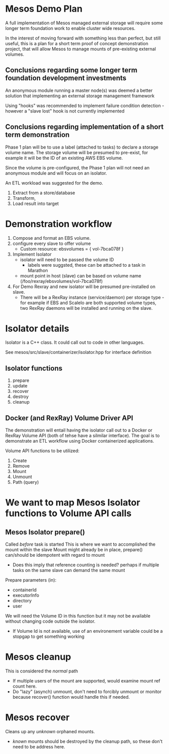 # Mesos Demo Plan

A full implementation of Mesos managed external storage will require some longer term foundation work to enable cluster wide resources.

In the interest of moving forward with something less than perfect, but still useful, this is a plan for a short term proof of concept demonstration project, that will allow Mesos to manage mounts of pre-existing external volumes.

## Conclusions regarding some longer term foundation development investments

An anonymous module running a master node(s) was deemed a better solution that implementing an external storage management framework

Using "hooks" was recommended to implement failure condition detection - however a "slave lost" hook is not currently implemented

## Conclusions regarding implementation of a short term demonstration

Phase 1 plan will be to use a label (attached to tasks) to declare a storage volume name. The storage volume will be presumed to pre-exist, for example it will be the ID of an existing AWS EBS volume.

Since the volume is pre-configured, the Phase 1 plan will not need an anonymous module and will focus on an isolator.

An ETL workload was suggested for the demo.

1. Extract from a store/database
2. Transform,
3. Load result into target

# Demonstration workflow

1. Compose and format an EBS volume.
2. configure every slave to offer volume
    - Custom resource: ebsvolumes = { vol-7bca078f }
2. Implement Isolator
    - isolator will need to be passed the volume ID
         - labels were suggsted, these can be attached to a task in Marathon
    - mount point in host (slave) can be based on volume name (/foo/rexray/ebsvolumes/vol-7bca078f)
3. For Demo Rexray and new isolator will be presumed pre-installed on slave.
    - There will be a RexRay instance (service/daemon) per storage type - for example if EBS and ScaleIo are both supported volume types, two RexRay daemons will be installed and running on the slave.


# Isolator details

Isolator is a C++ class. It could call out to code in other languages.

See mesos/src/slave/containerizer/isolator.hpp for interface definition

## Isolator functions

1. prepare
2. update
3. recover
4. destroy
5. cleanup

## Docker (and RexRay) Volume Driver API
The demonstration will entail having the isolator call out to a Docker or RexRay Volume API (both of tehse have a silmilar interface). The goal is to demonstrate an ETL workflow using Docker containerized applications.

Volume API functions to be utilized:

1. Create
2. Remove
3. Mount
4. Unmount
5. Path (query)

# We want to map Mesos Isolator functions to Volume API calls

## Mesos Isolator prepare()

Called *before* task is started
This is where we want to accomplished the mount within the slave
Mount might already be in place, prepare() can/should be idempotent with regard to mount

- Does this imply that reference counting is needed? perhaps if multiple tasks on the same slave can demand the same mount

Prepare parameters (in):

- containerId
- executorInfo
- directory
- user

We will need the Volume ID in this function but it may not be available without changing code outside the isolator.

- If Volume Id is not available, use of an environement variable could be a stopgap to get something working

# Mesos cleanup

This is considered the *normal* path

- If multiple users of the mount are supported, would examine mount ref count here.
- Do "lazy" (asynch) unmount, don't need to forcibly unmount or monitor because recover() function would handle this if needed.

# Mesos recover

Cleans up any *unknown* orphaned mounts.

- *known* mounts should be destroyed by the cleanup path, so these don't need to be address here.
